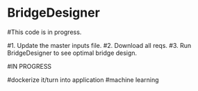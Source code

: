 # BridgeDesigner

#This code is in progress.

#1. Update the master inputs file.
#2. Download all reqs. 
#3. Run BridgeDesigner to see optimal bridge design.

#IN PROGRESS

#dockerize it/turn into application
#machine learning 
